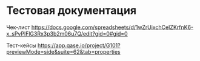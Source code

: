 # Тестовая документация

Чек-лист
https://docs.google.com/spreadsheets/d/1wZrUixchCeIZKrfnK6-x_sPvPlFlG3Rx3p3b2m06u7Q/edit?gid=0#gid=0

Тест-кейсы
https://app.qase.io/project/G101?previewMode=side&suite=62&tab=properties

